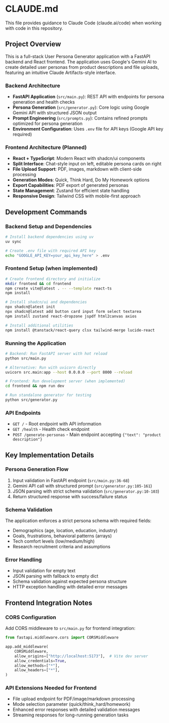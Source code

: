 # CLAUDE.md

This file provides guidance to Claude Code (claude.ai/code) when working with code in this repository.

## Project Overview

This is a full-stack User Persona Generator application with a FastAPI backend and React frontend. The application uses Google's Gemini AI to create detailed user personas from product descriptions and file uploads, featuring an intuitive Claude Artifacts-style interface.

### Backend Architecture

- **FastAPI Application** (`src/main.py`): REST API with endpoints for persona generation and health checks
- **Persona Generation** (`src/generator.py`): Core logic using Google Gemini API with structured JSON output
- **Prompt Engineering** (`src/prompts.py`): Contains refined prompts optimized for persona generation
- **Environment Configuration**: Uses `.env` file for API keys (Google API key required)

### Frontend Architecture (Planned)

- **React + TypeScript**: Modern React with shadcn/ui components
- **Split Interface**: Chat-style input on left, editable persona cards on right
- **File Upload Support**: PDF, images, markdown with client-side processing
- **Generation Modes**: Quick, Think Hard, Do My Homework options
- **Export Capabilities**: PDF export of generated personas
- **State Management**: Zustand for efficient state handling
- **Responsive Design**: Tailwind CSS with mobile-first approach

## Development Commands

### Backend Setup and Dependencies
```bash
# Install backend dependencies using uv
uv sync

# Create .env file with required API key
echo "GOOGLE_API_KEY=your_api_key_here" > .env
```

### Frontend Setup (when implemented)
```bash
# Create frontend directory and initialize
mkdir frontend && cd frontend
npm create vite@latest . -- --template react-ts
npm install

# Install shadcn/ui and dependencies
npx shadcn@latest init
npx shadcn@latest add button card input form select textarea
npm install zustand react-dropzone jspdf html2canvas axios

# Install additional utilities
npm install @tanstack/react-query clsx tailwind-merge lucide-react
```

### Running the Application
```bash
# Backend: Run FastAPI server with hot reload
python src/main.py

# Alternative: Run with uvicorn directly
uvicorn src.main:app --host 0.0.0.0 --port 8000 --reload

# Frontend: Run development server (when implemented)
cd frontend && npm run dev

# Run standalone generator for testing
python src/generator.py
```

### API Endpoints
- `GET /` - Root endpoint with API information
- `GET /health` - Health check endpoint  
- `POST /generate-personas` - Main endpoint accepting `{"text": "product description"}`

## Key Implementation Details

### Persona Generation Flow
1. Input validation in FastAPI endpoint (`src/main.py:36-68`)
2. Gemini API call with structured prompt (`src/generator.py:105-161`)
3. JSON parsing with strict schema validation (`src/generator.py:10-103`)
4. Return structured response with success/failure status

### Schema Validation
The application enforces a strict persona schema with required fields:
- Demographics (age, location, education, industry)
- Goals, frustrations, behavioral patterns (arrays)
- Tech comfort levels (low/medium/high)
- Research recruitment criteria and assumptions

### Error Handling
- Input validation for empty text
- JSON parsing with fallback to empty dict
- Schema validation against expected persona structure
- HTTP exception handling with detailed error messages

## Frontend Integration Notes

### CORS Configuration
Add CORS middleware to `src/main.py` for frontend integration:
```python
from fastapi.middleware.cors import CORSMiddleware

app.add_middleware(
    CORSMiddleware,
    allow_origins=["http://localhost:5173"],  # Vite dev server
    allow_credentials=True,
    allow_methods=["*"],
    allow_headers=["*"],
)
```

### API Extensions Needed for Frontend
- File upload endpoint for PDF/image/markdown processing
- Mode selection parameter (quick/think_hard/homework)
- Enhanced error responses with detailed validation messages
- Streaming responses for long-running generation tasks